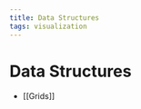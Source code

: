 ```yaml
---
title: Data Structures
tags: visualization
---
```


# Data Structures
- [[Grids]]


























































































